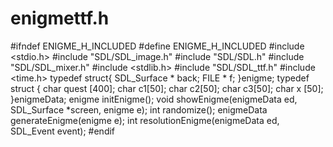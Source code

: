 # enigmettf.h
#ifndef ENIGME_H_INCLUDED
#define ENIGME_H_INCLUDED
#include <stdio.h>
#include "SDL/SDL_image.h"
#include "SDL/SDL.h"
#include "SDL/SDL_mixer.h"
#include <stdlib.h>
#include "SDL/SDL_ttf.h"
#include <time.h>
typedef struct{
  SDL_Surface * back;
  FILE * f;
}enigme;
typedef struct {
  char quest [400];
  char c1[50];
 char c2[50];
 char c3[50];
 char x [50];
}enigmeData;
enigme initEnigme();
void showEnigme(enigmeData ed, SDL_Surface *screen, enigme e);
int randomize();
enigmeData generateEnigme(enigme e);
int resolutionEnigme(enigmeData ed, SDL_Event event);
#endif

